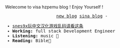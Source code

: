 Welecome to visa hzpemu blog ! Enjoy Yourself !


<p align="center">
  <samp>
    <a href="https://hzpemu.github.io/">new blog</a>
    <a href="https://blog.sina.com.cn/u/1236198530">sina blog</a>
    -   
  </samp>
</p>

<samp>
  <ul>
    <li><a href="https://hzpemu.github.io/gameblog/sfcsnes9xforffe4cnmenuunknowcodefix.md">snes9x玩中文汉化游戏乱码请看这条</a> </li>
    <li><strong>Working: </strong>full stack Development Engineer</li>
    <li><strong>Listening: </strong> music 🎵</li>
    <li><strong>Reading: </strong> Bible📖</li>
  </ul>
</samp>



